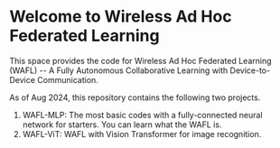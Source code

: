 # Welcome to Wireless Ad Hoc Federated Learning
This space provides the code for Wireless Ad Hoc Federated Learning (WAFL) -- A Fully Autonomous Collaborative Learning with Device-to-Device Communication.

As of Aug 2024, this repository contains the following two projects.
1. WAFL-MLP: The most basic codes with a fully-connected neural network for starters. You can learn what the WAFL is.
2. WAFL-ViT: WAFL with Vision Transformer for image recognition.



